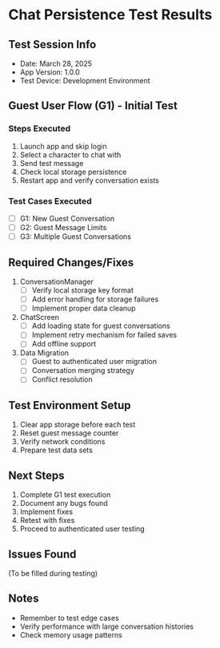 # Chat Persistence Test Results

## Test Session Info
- Date: March 28, 2025
- App Version: 1.0.0
- Test Device: Development Environment

## Guest User Flow (G1) - Initial Test

### Steps Executed
1. Launch app and skip login
2. Select a character to chat with
3. Send test message
4. Check local storage persistence
5. Restart app and verify conversation exists

### Test Cases Executed
- [ ] G1: New Guest Conversation
- [ ] G2: Guest Message Limits
- [ ] G3: Multiple Guest Conversations

## Required Changes/Fixes
1. ConversationManager
   - [ ] Verify local storage key format
   - [ ] Add error handling for storage failures
   - [ ] Implement proper data cleanup

2. ChatScreen
   - [ ] Add loading state for guest conversations
   - [ ] Implement retry mechanism for failed saves
   - [ ] Add offline support

3. Data Migration
   - [ ] Guest to authenticated user migration
   - [ ] Conversation merging strategy
   - [ ] Conflict resolution

## Test Environment Setup
1. Clear app storage before each test
2. Reset guest message counter
3. Verify network conditions
4. Prepare test data sets

## Next Steps
1. Complete G1 test execution
2. Document any bugs found
3. Implement fixes
4. Retest with fixes
5. Proceed to authenticated user testing

## Issues Found
(To be filled during testing)

## Notes
- Remember to test edge cases
- Verify performance with large conversation histories
- Check memory usage patterns
